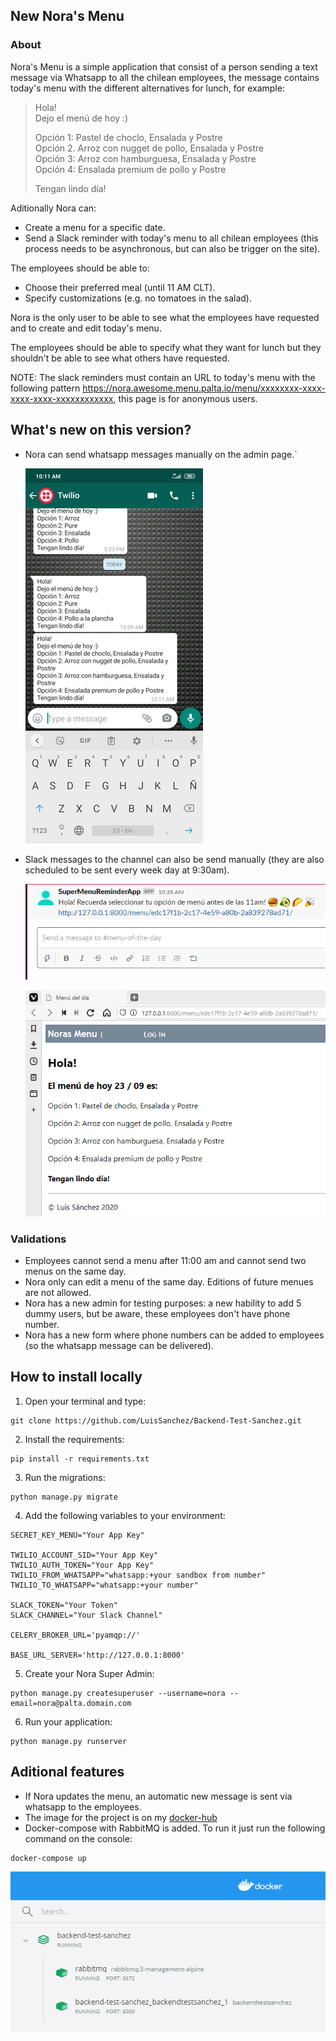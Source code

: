 ## New Nora's Menu

### About

Nora's Menu is a simple application that consist of a person sending a text message via Whatsapp to all the chilean employees, the message contains today's menu with the different alternatives for lunch, for example:

> Hola!  
> Dejo el menú de hoy :)
>
> Opción 1: Pastel de choclo, Ensalada y Postre  
> Opción 2. Arroz con nugget de pollo, Ensalada y Postre  
> Opción 3: Arroz con hamburguesa, Ensalada y Postre  
> Opción 4: Ensalada premium de pollo y Postre
>
> Tengan lindo día!

Aditionally Nora can:

- Create a menu for a specific date.
- Send a Slack reminder with today's menu to all chilean employees (this process needs to be asynchronous, but can also be trigger on the site).

The employees should be able to:

- Choose their preferred meal (until 11 AM CLT).
- Specify customizations (e.g. no tomatoes in the salad).

Nora is the only user to be able to see what the employees have requested and to create and edit today's menu.

The employees should be able to specify what they want for lunch but they shouldn't be able to see what others have requested.

NOTE: The slack reminders must contain an URL to today's menu with the following pattern https://nora.awesome.menu.palta.io/menu/xxxxxxxx-xxxx-xxxx-xxxx-xxxxxxxxxxxx, this page is for anonymous users.

## What's new on this version?

- Nora can send whatsapp messages manually on the admin page.`

  ![](readme-static/whatsapp-twilio.png)

- Slack messages to the channel can also be send manually (they are also scheduled to be sent every week day at 9:30am).

  ![](readme-static/slackapp.png)

  ![](readme-static/menu-of-the-day.png)

### Validations

- Employees cannot send a menu after 11:00 am and cannot send two menus on the same day.
- Nora only can edit a menu of the same day. Editions of future menues are not allowed.
- Nora has a new admin for testing purposes: a new hability to add 5 dummy users, but be aware, these employees don't have phone number.
- Nora has a new form where phone numbers can be added to employees (so the whatsapp message can be delivered).

## How to install locally

1. Open your terminal and type:

```
git clone https://github.com/LuisSanchez/Backend-Test-Sanchez.git
```

2. Install the requirements:

```
pip install -r requirements.txt
```

3. Run the migrations:

```
python manage.py migrate
```

4. Add the following variables to your environment:

```
SECRET_KEY_MENU="Your App Key"

TWILIO_ACCOUNT_SID="Your App Key"
TWILIO_AUTH_TOKEN="Your App Key"
TWILIO_FROM_WHATSAPP="whatsapp:+your sandbox from number"
TWILIO_TO_WHATSAPP="whatsapp:+your number"

SLACK_TOKEN="Your Token"
SLACK_CHANNEL="Your Slack Channel"

CELERY_BROKER_URL='pyamqp://'

BASE_URL_SERVER='http://127.0.0.1:8000'
```

5. Create your Nora Super Admin:

```
python manage.py createsuperuser --username=nora --email=nora@palta.domain.com
```

6. Run your application:

```
python manage.py runserver
```

## Aditional features

- If Nora updates the menu, an automatic new message is sent via whatsapp to the employees.
- The image for the project is on my [docker-hub](https://hub.docker.com/r/luissanchezm86/nora-awesome-menu)
- Docker-compose with RabbitMQ is added. To run it just run the following command on the console:

```
docker-compose up
```

![](readme-static/docker-compose-with-rabbitmq.png)